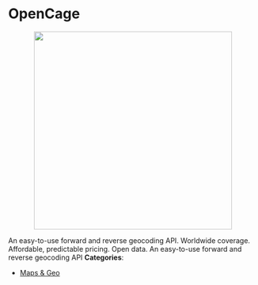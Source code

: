 # OpenCage

<p align="center">
    <img width="400" src="https://raw.githubusercontent.com/awesome-apis/awesome-apis/apis/opencage/logo_256x256.png" />
</p>


An easy-to-use forward and reverse geocoding API. Worldwide coverage. Affordable, predictable pricing. Open data.  An easy-to-use forward and reverse geocoding API
**Categories**:

- [Maps & Geo](https://github/awesome-apis/awesome-apis#maps-and-geo)



